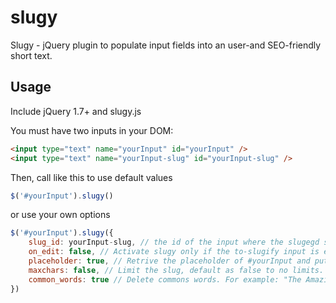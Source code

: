 slugy
=====

Slugy - jQuery plugin to populate input fields into an user-and SEO-friendly short text.

Usage
-----

Include jQuery 1.7+ and slugy.js

You must have two inputs in your DOM:

```html
<input type="text" name="yourInput" id="yourInput" />
<input type="text" name="yourInput-slug" id="yourInput-slug" />
```

Then, call like this to use default values

```javascript
$('#yourInput').slugy()
```

or use your own options

```javascript
$('#yourInput').slugy({
	slug_id: yourInput-slug, // the id of the input where the slugegd string is going to be. Default is 'yourInput id + slug'
	on_edit: false, // Activate slugy only if the to-slugify input is empty, to avoid change it if you are editing an object, for example.
	placeholder: true, // Retrive the placeholder of #yourInput and put into #slug_id slugified as the placeholder.
	maxchars: false, // Limit the slug, default as false to no limits.
	common_words: true // Delete commons words. For example: "The Amazing Planet" => amazing-planet
})
```